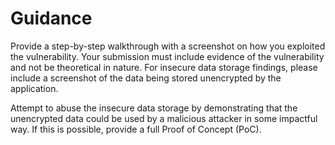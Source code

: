 # Guidance

Provide a step-by-step walkthrough with a screenshot on how you exploited the vulnerability. Your submission must include evidence of the vulnerability and not be theoretical in nature. For insecure data storage findings, please include a screenshot of the data being stored unencrypted by the application.

Attempt to abuse the insecure data storage by demonstrating that the unencrypted data could be used by a malicious attacker in some impactful way. If this is possible, provide a full Proof of Concept (PoC).

